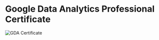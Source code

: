 # Google Data Analytics Professional Certificate
![GDA Certificate](https://user-images.githubusercontent.com/70010985/173503294-26cac49d-183d-453a-8aec-60c98a5360ed.JPG)
